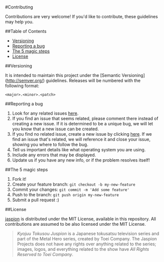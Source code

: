 #Contributing

Contributions are very welcome! If you'd like to contribute, these guidelines may help you.

##Table of Contents

- [Versioning](#versioning)
- [Reporting a bug](#reporting-a-bug)
- [The 5 magic steps](#the-5-magic-steps)
- [License](#license)

##Versioning

It is intended to maintain this project under the [Semantic Versioning] (http://semver.org/) guidelines. Releases will
be numbered with the following format:

`<major>.<minor>.<patch>`

##Reporting a bug

1. Look for any related issues [here](https://github.com/pogist/jaspion/issues).
2. If you find an issue that seems related, please comment there instead of creating a new issue. If it is determined to be a unique bug, we will let you know that a new issue can be created.
3. If you find no related issue, create a new issue by clicking [here](https://github.com/pogist/jaspion/issues/new).
If we find an issue that's related, we will reference it and close your issue, showing you where to follow the bug.
4. Tell us important details like what operating system you are using.
5. Include any errors that may be displayed.
6. Update us if you have any new info, or if the problem resolves itself!

##The 5 magic steps

1. Fork it!
2. Create your feature branch: `git checkout -b my-new-feature`
3. Commit your changes: `git commit -m 'Add some feature'`
4. Push to the branch: `git push origin my-new-feature`
5. Submit a pull request :)

##License

[jaspion](https://github.com/pogist/jaspion/) is distributed under the
MIT License, available in this repository. All contributions are assumed to be also licensed under
the MIT License.

> *Kyojuu Tokusou Juspion* is a Japanese tokusatsu television series and part of the Metal Hero series, created by Toei Company. The Jaspion Projects does not have any rights over anything related to the series; images, logos, and everything related to the show have *All Rights Reserved to Toei Company*.
